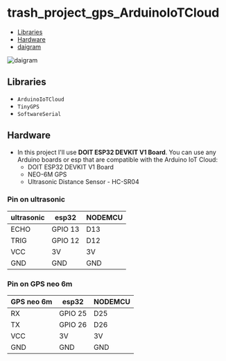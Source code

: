 # trash_project_gps_ArduinoIoTCloud

- [Libraries](#Libraries)
- [Hardware](#Hardware)
- [daigram](#libraries)

![daigram](https://cdn.discordapp.com/attachments/810756128295354419/1103136999294107658/image.png)

## Libraries

- `ArduinoIoTCloud`
- `TinyGPS`
- `SoftwareSerial`

## Hardware

- In this project I'll use **DOIT ESP32 DEVKIT V1 Board**. You can use any Arduino boards or esp that are compatible with the Arduino IoT Cloud:
  - DOIT ESP32 DEVKIT V1 Board
  - NEO-6M GPS
  - Ultrasonic Distance Sensor - HC-SR04

### Pin on ultrasonic

| ultrasonic | esp32   | NODEMCU |
| ---------- | ------- | ------- |
| ECHO       | GPIO 13 | D13     |
| TRIG       | GPIO 12 | D12     |
| VCC        | 3V      | 3V      |
| GND        | GND     | GND     |

### Pin on GPS neo 6m

| GPS neo 6m | esp32   | NODEMCU |
| ---------- | ------- | ------- |
| RX         | GPIO 25 | D25     |
| TX         | GPIO 26 | D26     |
| VCC        | 3V      | 3V      |
| GND        | GND     | GND     |
